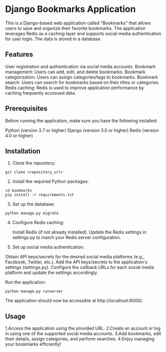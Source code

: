 # Django Bookmarks Application
This is a Django-based web application called "Bookmarks" that allows users to save and organize their favorite bookmarks. The application leverages Redis as a caching layer and supports social media authentication for user login. The data is stored in a database.

## Features
User registration and authentication via social media accounts.
Bookmark management: Users can add, edit, and delete bookmarks.
Bookmark categorization: Users can assign categories/tags to bookmarks.
Bookmark search: Users can search for bookmarks based on their titles or categories.
Redis caching: Redis is used to improve application performance by caching frequently accessed data.

## Prerequisites
Before running the application, make sure you have the following installed:

Python (version 3.7 or higher)
Django (version 3.0 or higher)
Redis (version 4.0 or higher)

## Installation

1. Clone the repository:
```
git clone <repository_url>
```
2. Install the required Python packages:
 ```
cd bookmarks
pip install -r requirements.txt
 ```

3. Set up the database:
  ```
  python manage.py migrate
  ```
4. Configure Redis caching:

   Install Redis (if not already installed).
   Update the Redis settings in settings.py to match your Redis server configuration.
   
5. Set up social media authentication:

  Obtain API keys/secrets for the desired social media platforms (e.g., Facebook, Twitter, etc.).
  Add the API keys/secrets to the application's settings (settings.py).
  Configure the callback URLs for each social media platform and update the settings accordingly.
  
Run the application:
 ```
python manage.py runserver
 ```
The application should now be accessible at http://localhost:8000/.

## Usage
1.Access the application using the provided URL.
2.Create an account or log in using one of the supported social media accounts.
3.Add bookmarks, edit their details, assign categories, and perform searches.
4.Enjoy managing your bookmarks efficiently!
  


